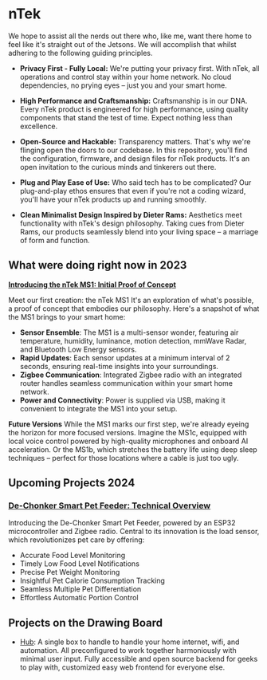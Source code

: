 # **nTek**
We hope to assist all the nerds out there who, like me, want there home to feel like it's straight out of the Jetsons. We will accomplish that whilst adhering to the following guiding principles.

- **Privacy First - Fully Local:**
We're putting your privacy first. With nTek, all operations and control stay within your home network. No cloud dependencies, no prying eyes – just you and your smart home.

- **High Performance and Craftsmanship:**
Craftsmanship is in our DNA. Every nTek product is engineered for high performance, using quality components that stand the test of time. Expect nothing less than excellence.

- **Open-Source and Hackable:**
Transparency matters. That's why we're flinging open the doors to our codebase. In this repository, you'll find the configuration, firmware, and design files for nTek products. It's an open invitation to the curious minds and tinkerers out there.

- **Plug and Play Ease of Use:**
Who said tech has to be complicated? Our plug-and-play ethos ensures that even if you're not a coding wizard, you'll have your nTek products up and running smoothly.

- **Clean Minimalist Design Inspired by Dieter Rams:**
Aesthetics meet functionality with nTek's design philosophy. Taking cues from Dieter Rams, our products seamlessly blend into your living space – a marriage of form and function.

## **What were doing right now in 2023**

**[Introducing the nTek MS1: Initial Proof of Concept](devices/ms1.md)**

Meet our first creation: the nTek MS1 It's an exploration of what's possible, a proof of concept that embodies our philosophy. Here's a snapshot of what the MS1 brings to your smart home:

- **Sensor Ensemble**: The MS1 is a multi-sensor wonder, featuring air temperature, humidity, luminance, motion detection, mmWave Radar, and Bluetooth Low Energy sensors.
- **Rapid Updates**: Each sensor updates at a minimum interval of 2 seconds, ensuring real-time insights into your surroundings.
- **Zigbee Communication**: Integrated Zigbee radio with an integrated router handles seamless communication within your smart home network.
- **Power and Connectivity**: Power is supplied via USB, making it convenient to integrate the MS1 into your setup.

**Future Versions**
While the MS1 marks our first step, we're already eyeing the horizon for more focused versions. Imagine the MS1c, equipped with local voice control powered by high-quality microphones and onboard AI acceleration. Or the MS1b, which stretches the battery life using deep sleep techniques – perfect for those locations where a cable is just too ugly.

## **Upcoming Projects 2024**

### **[De-Chonker Smart Pet Feeder: Technical Overview](devices/dechonker.md)**

Introducing the De-Chonker Smart Pet Feeder, powered by an ESP32 microcontroller and Zigbee radio. Central to its innovation is the load sensor, which revolutionizes pet care by offering:

- Accurate Food Level Monitoring
- Timely Low Food Level Notifications
- Precise Pet Weight Monitoring
- Insightful Pet Calorie Consumption Tracking
- Seamless Multiple Pet Differentiation
- Effortless Automatic Portion Control


## Projects on the Drawing Board

- [Hub](devices/hub.md): A single box to handle to handle your home internet, wifi, and automation. All preconfigured to work together harmoniously with minimal user input. Fully accessible and open source backend for geeks to play with, customized easy web frontend for everyone else. 